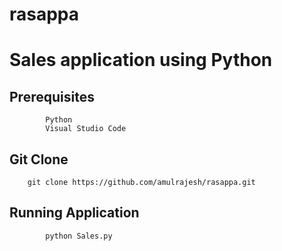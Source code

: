 # rasappa
# Sales application using Python

## Prerequisites
```curl
        Python
        Visual Studio Code
```

## Git Clone
```curl
    git clone https://github.com/amulrajesh/rasappa.git
```

## Running Application
```curl
        python Sales.py        
```